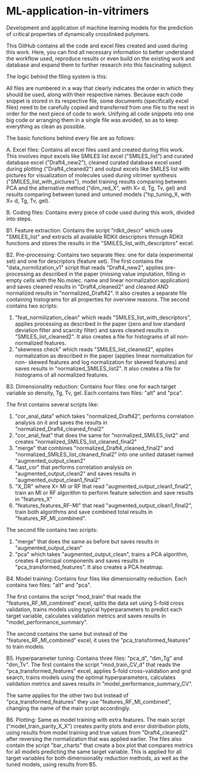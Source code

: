 # ML-application-in-vitrimers
Development and application of machine learning models for the prediction of critical properties of dynamically crosslinked polymers.

This GitHub contains all the code and excel files created and used during this work. Here, you can find all necessary information to better understand the workflow used, reproduce results or even build on the existing work and database and expand them to further research into this fascinating subject.

The logic behind the filing system is this:

 All files are numbered in a way that clearly indicates the order in which they should be used, along with their respective names. 
Because each code snippet is stored in its respective file, some documents (specifically excel files) need to be carefully copied and transferred from one file to the next in order for the next piece of code to work. Unifying all code snippets into one big code or arranging them in a single file was avoided, so as to keep everything as clean as possible.

The basic functions behind every file are as follows:

A.	Excel files: Contains all excel files used and created during this work. This involves input excels like SMILES list excel ("SMILES_list") and curated database excel ("Draft4_new2"), cleaned curated database excel used during plotting ("Draft4_cleaned2") and output excels like SMILES list with pictures for visualization of molecules used during vitrimer synthesis ("SMILES_list_with_pictures"), model training results comparing between PCA and the alternative method ("dim_red_X", with X= d, Tg, Tv, gel) and results comparing between tuned and untuned models ("hp_tuning_X, with X= d, Tg, Tv, gel).

B.	Coding files: Contains every piece of code used during this work, divided into steps.

B1. Feature extraction: Contains the script "rdkit_descr" which uses "SMILES_list" and extracts all available RDKit descriptors through RDKit functions and stores the results in the "SMILES_list_with_descriptors" excel.

B2. Pre-processing: Contains two separate files: one for data (experimental set) and one for descriptors (feature set). 
The first contains the "data_normilization_v1" script that reads "Draft4_new2", applies pre-processing as described in the paper (missing value imputation, filling in empty cells with the No.molec. name and linear normalization application) and saves cleaned results in "Draft4_cleaned2" and cleaned AND normalized results in "normalized_Draft42". It also creates a separate file containing histograms for all properties for overview reasons. 
The second contains two scripts: 
1.	"feat_normilization_clean" which reads "SMILES_list_with_descriptors", applies processing as described in the paper (zero and low standard deviation filter and scarcity filter) and saves cleaned results in "SMILES_list_cleaned2". It also creates a file for histograms of all non-normalized features. 
2.	"skewness check" which reads "SMILES_list_cleaned2", applies normalization as described in the paper (applies linear normalization for non- skewed features and log normalization for skewed features) and saves results in "normalized_SMILES_list2". It also creates a file for histograms of all normalized features.

B3. Dimensionality reduction: Contains four files: one for each target variable so density, Tg, Tv, gel. 
Each contains two files: "alt" and "pca". 

The first contains several scripts like: 
1.	"cor_anal_data" which takes "normalized_Draft42", performs correlation analysis on it and saves the results in "normalized_Draft4_cleaned_final2"
2.	"cor_anal_feat" that does the same for "normalized_SMILES_list2" and creates "normalized_SMILES_list_cleaned_final2"
3.	"merge" that combines "normalized_Draft4_cleaned_final2" and "normalized_SMILES_list_cleaned_final2" into one united dataset named "augmented_output_clean2"
4.	"last_cor" that performs correlation analysis on "augmented_output_clean2" and saves results in "augmented_output_clean1_final2"
5.	"X_DR" where X= MI or RF that read "augmented_output_clean1_final2", train an MI or RF algorithm to perform feature selection and save results in "features_X"
6.	"features_features_RF-MI" that read "augmented_output_clean1_final2", train both algorithms and save combined total results in "features_RF_MI_combined".

The second file contains two scripts: 
1.	"merge" that does the same as before but saves results in "augmented_output_clean"
2.	"pca" which takes "augmented_output_clean", trains a PCA algorithm, creates 4 principal components and saves results in "pca_transformed_features". It also creates a PCA heatmap.

B4. Model training: Contains four files like dimensionality reduction. Each contains two files: "alt" and "pca". 

The first contains the script "mod_train" that reads the "features_RF_MI_combined" excel, splits the data set using 5-fold cross validation, trains models using typical hyperparameters to predict each target variable, calculates validation metrics and saves results in "model_performance_summary".

The second contains the same but instead of the "features_RF_MI_combined" excel, it uses the "pca_transformed_features" to train models.

B5. Hyperparameter tuning: Contains three files: "pca_d", "dim_Tg" and "dim_Tv".
The first contains the script "mod_train_CV_d" that reads the "pca_transformed_features" excel, applies 5-fold cross-validation and grid search, trains models using the optimal hyperparameters, calculates validation metrics and saves results in "model_performance_summary_CV". 

The same applies for the other two but instead of "pca_transformed_features" they use "features_RF_MI_combined", changing the name of the main script accordingly.

B6. Plotting: Same as model training with extra features. The main script ("model_train_parity_X_X") creates parity plots and error distribution plots, using results from model training and true values from "Draft4_cleaned2" after reversing the normalization that was applied earlier. The files also contain the script "bar_charts" that create a box plot that compares metrics for all models predicting the same target variable. This is applied for all target variables for both dimensionality reduction methods, as well as the tuned models, using results from B5.

